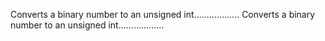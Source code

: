 Converts a binary number to an unsigned int..................
Converts a binary number to an unsigned int..................
